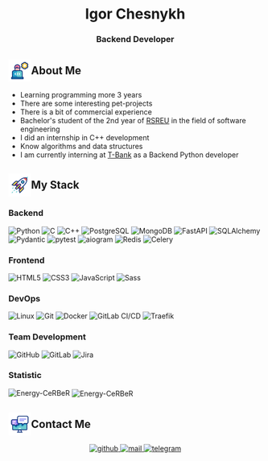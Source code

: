 # <div align="center"> Igor Chesnykh</div> #

### <div align="center">Backend Developer</div> ###


<h2 style="display: flex; align-items: center;">
  <img 
    src="https://raw.githubusercontent.com/Energy-CeRBeR/Energy-CeRBeR/refs/heads/edit/assets/me.gif"
    align="center"
    alt="🙈"
    style="width: 45px;" 
  />
  About Me
</h2>

- Learning programming more 3 years
- There are some interesting pet-projects
- There is a bit of commercial experience
- Bachelor's student of the 2nd year of [RSREU](https://rsreu.ru/en/) in the field of software engineering
- I did an internship in C++ development
- Know algorithms and data structures
- I am currently interning at [T-Bank](https://www.tbank.ru/) as a Backend Python developer


<h2 style="display: flex; align-items: center;">
  <img 
    src="https://raw.githubusercontent.com/Energy-CeRBeR/Energy-CeRBeR/refs/heads/edit/assets/rocket.gif"
    align="center"
    alt="🚀"
    style="width: 45px;" 
  />
  My Stack
</h2>


### Backend ###

![Python](https://img.shields.io/static/v1?style=for-the-badge&message=Python&color=3776AB&logo=Python&logoColor=FFFFFF&label=)
![C](https://img.shields.io/static/v1?style=for-the-badge&message=C&color=222222&logo=C&logoColor=A8B9CC&label=)
![C++](https://img.shields.io/static/v1?style=for-the-badge&message=C%2B%2B&color=808080&logo=C%2B%2B&logoColor=FFFFFF&label=)
![PostgreSQL](https://img.shields.io/static/v1?style=for-the-badge&message=PostgreSQL&color=4169E1&logo=PostgreSQL&logoColor=FFFFFF&label=)
![MongoDB](https://img.shields.io/static/v1?style=for-the-badge&message=MongoDB&color=47A248&logo=MongoDB&logoColor=FFFFFF&label=)
![FastAPI](https://img.shields.io/static/v1?style=for-the-badge&message=FastAPI&color=009688&logo=FastAPI&logoColor=FFFFFF&label=)
![SQLAlchemy](https://img.shields.io/static/v1?style=for-the-badge&message=SQLAlchemy&color=E36002&logo=SQLAlchemy&logoColor=FFFFFF&label=)
![Pydantic](https://img.shields.io/static/v1?style=for-the-badge&message=Pydantic&color=3776AB&logo=Pydantic&logoColor=FFFFFF&label=)
![pytest](https://img.shields.io/static/v1?style=for-the-badge&message=pytest&color=0056B3&logo=pytest&logoColor=FFFFFF&label=)
![aiogram](https://img.shields.io/static/v1?style=for-the-badge&message=aiogram&color=29ABE2&logo=Telegram&logoColor=FFFFFF&label=)
![Redis](https://img.shields.io/static/v1?style=for-the-badge&message=Redis&color=DC3545&logo=Redis&logoColor=FFFFFF&label=)
![Celery](https://img.shields.io/static/v1?style=for-the-badge&message=Celery&color=3776AB&logo=Celery&logoColor=FFFFFF&label=)

### Frontend ###

![HTML5](https://img.shields.io/static/v1?style=for-the-badge&message=HTML5&color=E34F26&logo=HTML5&logoColor=FFFFFF&label=)
![CSS3](https://img.shields.io/static/v1?style=for-the-badge&message=CSS3&color=1572B6&logo=CSS3&logoColor=FFFFFF&label=)
![JavaScript](https://img.shields.io/static/v1?style=for-the-badge&message=JavaScript&color=F7DF1E&logo=JavaScript&logoColor=000000&label=)
![Sass](https://img.shields.io/static/v1?style=for-the-badge&message=Sass&color=CC6699&logo=Sass&logoColor=FFFFFF&label=)

### DevOps ###

![Linux](https://img.shields.io/static/v1?style=for-the-badge&message=Linux&color=000000&logo=Linux&logoColor=FFFFFF&label=)
![Git](https://img.shields.io/static/v1?style=for-the-badge&message=Git&color=F05032&logo=Git&logoColor=FFFFFF&label=)
![Docker](https://img.shields.io/static/v1?style=for-the-badge&message=Docker&color=2496ED&logo=Docker&logoColor=FFFFFF&label=)
![GitLab CI/CD](https://img.shields.io/badge/GitLab_CI/CD-FC6D26?style=for-the-badge&logo=gitlab&logoColor=white)
![Traefik](https://img.shields.io/static/v1?style=for-the-badge&message=Traefik&color=181717&logo=Traefik&logoColor=00A3C4&label=)

### Team Development ###

![GitHub](https://img.shields.io/static/v1?style=for-the-badge&message=GitHub&color=181717&logo=GitHub&logoColor=FFFFFF&label=)
![GitLab](https://img.shields.io/static/v1?style=for-the-badge&message=GitLab&color=181717&logo=GitLab&logoColor=FC6D26&label=)
![Jira](https://img.shields.io/static/v1?style=for-the-badge&message=Jira&color=0052CC&logo=Jira&logoColor=FFFFFF&label=)

### Statistic ###
<p><img align="left" src="https://github-readme-stats.vercel.app/api/top-langs?username=Energy-CeRBeR&show_icons=true&locale=en&layout=compact" alt="Energy-CeRBeR" /></p>
<p>&nbsp;<img align="center" src="https://github-readme-stats.vercel.app/api?username=Energy-CeRBeR&show_icons=true&locale=en" alt="Energy-CeRBeR" /></p>


<h2 style="display: flex; align-items: center;">
  <img 
    src="https://raw.githubusercontent.com/Energy-CeRBeR/Energy-CeRBeR/refs/heads/edit/assets/feedback_2.gif"
    align="center"
    alt="💬"
    style="width: 45px;" 
  />
  Contact Me
</h2>

<div align="center">
<a href="https://github.com/Energy-CeRBeR" target="_blank">
<img src=https://img.shields.io/badge/github-%2324292e.svg?&style=for-the-badge&logo=github&logoColor=white alt=github style="margin-bottom: 5px;" />
</a>
<a href="mailto:igor.chesnyx@mail.ru" target="_blank">
<img src=https://img.shields.io/static/v1?style=for-the-badge&message=Mail.ru&color=000080&logo=Mail.ru&logoColor=ffffff&label= alt=mail style="margin-bottom: 5px;" />
</a>  
<a href="https://t.me/energy_cerber" target="_blank">
<img src=https://img.shields.io/static/v1?style=for-the-badge&message=Telegram&color=26A5E4&logo=Telegram&logoColor=FFFFFF&label= alt=telegram style="margin-bottom: 5px;" />
</a>  
</div>
